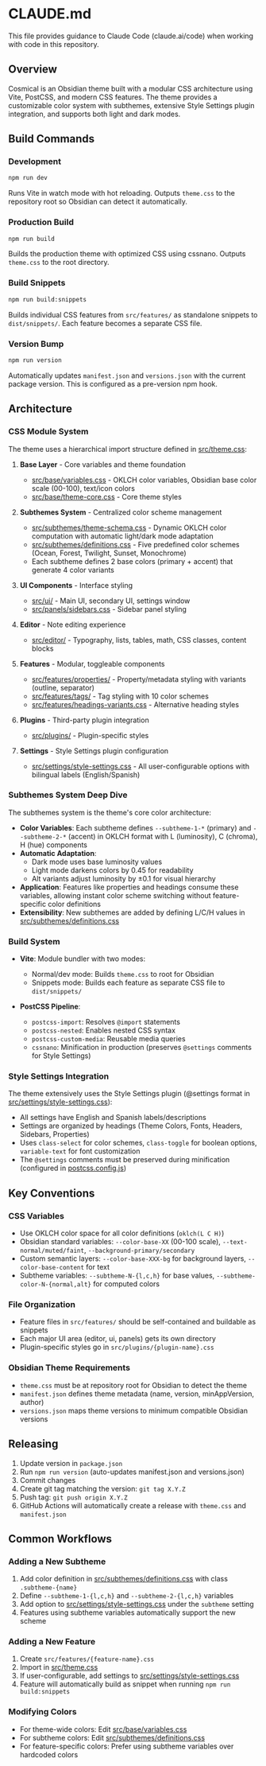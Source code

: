 # CLAUDE.md

This file provides guidance to Claude Code (claude.ai/code) when working with code in this repository.

## Overview

Cosmical is an Obsidian theme built with a modular CSS architecture using Vite, PostCSS, and modern CSS features. The theme provides a customizable color system with subthemes, extensive Style Settings plugin integration, and supports both light and dark modes.

## Build Commands

### Development
```bash
npm run dev
```
Runs Vite in watch mode with hot reloading. Outputs `theme.css` to the repository root so Obsidian can detect it automatically.

### Production Build
```bash
npm run build
```
Builds the production theme with optimized CSS using cssnano. Outputs `theme.css` to the root directory.

### Build Snippets
```bash
npm run build:snippets
```
Builds individual CSS features from `src/features/` as standalone snippets to `dist/snippets/`. Each feature becomes a separate CSS file.

### Version Bump
```bash
npm run version
```
Automatically updates `manifest.json` and `versions.json` with the current package version. This is configured as a pre-version npm hook.

## Architecture

### CSS Module System

The theme uses a hierarchical import structure defined in [src/theme.css](src/theme.css):

1. **Base Layer** - Core variables and theme foundation
   - [src/base/variables.css](src/base/variables.css) - OKLCH color variables, Obsidian base color scale (00-100), text/icon colors
   - [src/base/theme-core.css](src/base/theme-core.css) - Core theme styles

2. **Subthemes System** - Centralized color scheme management
   - [src/subthemes/theme-schema.css](src/subthemes/theme-schema.css) - Dynamic OKLCH color computation with automatic light/dark mode adaptation
   - [src/subthemes/definitions.css](src/subthemes/definitions.css) - Five predefined color schemes (Ocean, Forest, Twilight, Sunset, Monochrome)
   - Each subtheme defines 2 base colors (primary + accent) that generate 4 color variants

3. **UI Components** - Interface styling
   - [src/ui/](src/ui/) - Main UI, secondary UI, settings window
   - [src/panels/sidebars.css](src/panels/sidebars.css) - Sidebar panel styling

4. **Editor** - Note editing experience
   - [src/editor/](src/editor/) - Typography, lists, tables, math, CSS classes, content blocks

5. **Features** - Modular, toggleable components
   - [src/features/properties/](src/features/properties/) - Property/metadata styling with variants (outline, separator)
   - [src/features/tags/](src/features/tags/) - Tag styling with 10 color schemes
   - [src/features/headings-variants.css](src/features/headings-variants.css) - Alternative heading styles

6. **Plugins** - Third-party plugin integration
   - [src/plugins/](src/plugins/) - Plugin-specific styles

7. **Settings** - Style Settings plugin configuration
   - [src/settings/style-settings.css](src/settings/style-settings.css) - All user-configurable options with bilingual labels (English/Spanish)

### Subthemes System Deep Dive

The subthemes system is the theme's core color architecture:

- **Color Variables**: Each subtheme defines `--subtheme-1-*` (primary) and `--subtheme-2-*` (accent) in OKLCH format with L (luminosity), C (chroma), H (hue) components
- **Automatic Adaptation**:
  - Dark mode uses base luminosity values
  - Light mode darkens colors by 0.45 for readability
  - Alt variants adjust luminosity by ±0.1 for visual hierarchy
- **Application**: Features like properties and headings consume these variables, allowing instant color scheme switching without feature-specific color definitions
- **Extensibility**: New subthemes are added by defining L/C/H values in [src/subthemes/definitions.css](src/subthemes/definitions.css)

### Build System

- **Vite**: Module bundler with two modes:
  - Normal/dev mode: Builds `theme.css` to root for Obsidian
  - Snippets mode: Builds each feature as separate CSS file to `dist/snippets/`

- **PostCSS Pipeline**:
  - `postcss-import`: Resolves `@import` statements
  - `postcss-nested`: Enables nested CSS syntax
  - `postcss-custom-media`: Reusable media queries
  - `cssnano`: Minification in production (preserves `@settings` comments for Style Settings)

### Style Settings Integration

The theme extensively uses the Style Settings plugin (@settings format in [src/settings/style-settings.css](src/settings/style-settings.css)):
- All settings have English and Spanish labels/descriptions
- Settings are organized by headings (Theme Colors, Fonts, Headers, Sidebars, Properties)
- Uses `class-select` for color schemes, `class-toggle` for boolean options, `variable-text` for font customization
- The `@settings` comments must be preserved during minification (configured in [postcss.config.js](postcss.config.js))

## Key Conventions

### CSS Variables
- Use OKLCH color space for all color definitions (`oklch(L C H)`)
- Obsidian standard variables: `--color-base-XX` (00-100 scale), `--text-normal/muted/faint`, `--background-primary/secondary`
- Custom semantic layers: `--color-base-XXX-bg` for background layers, `--color-base-content` for text
- Subtheme variables: `--subtheme-N-{l,c,h}` for base values, `--subtheme-color-N-{normal,alt}` for computed colors

### File Organization
- Feature files in `src/features/` should be self-contained and buildable as snippets
- Each major UI area (editor, ui, panels) gets its own directory
- Plugin-specific styles go in `src/plugins/{plugin-name}.css`

### Obsidian Theme Requirements
- `theme.css` must be at repository root for Obsidian to detect the theme
- `manifest.json` defines theme metadata (name, version, minAppVersion, author)
- `versions.json` maps theme versions to minimum compatible Obsidian versions

## Releasing

1. Update version in `package.json`
2. Run `npm run version` (auto-updates manifest.json and versions.json)
3. Commit changes
4. Create git tag matching the version: `git tag X.Y.Z`
5. Push tag: `git push origin X.Y.Z`
6. GitHub Actions will automatically create a release with `theme.css` and `manifest.json`

## Common Workflows

### Adding a New Subtheme
1. Add color definition in [src/subthemes/definitions.css](src/subthemes/definitions.css) with class `.subtheme-{name}`
2. Define `--subtheme-1-{l,c,h}` and `--subtheme-2-{l,c,h}` variables
3. Add option to [src/settings/style-settings.css](src/settings/style-settings.css) under the `subtheme` setting
4. Features using subtheme variables automatically support the new scheme

### Adding a New Feature
1. Create `src/features/{feature-name}.css`
2. Import in [src/theme.css](src/theme.css)
3. If user-configurable, add settings to [src/settings/style-settings.css](src/settings/style-settings.css)
4. Feature will automatically build as snippet when running `npm run build:snippets`

### Modifying Colors
- For theme-wide colors: Edit [src/base/variables.css](src/base/variables.css)
- For subtheme colors: Edit [src/subthemes/definitions.css](src/subthemes/definitions.css)
- For feature-specific colors: Prefer using subtheme variables over hardcoded colors
